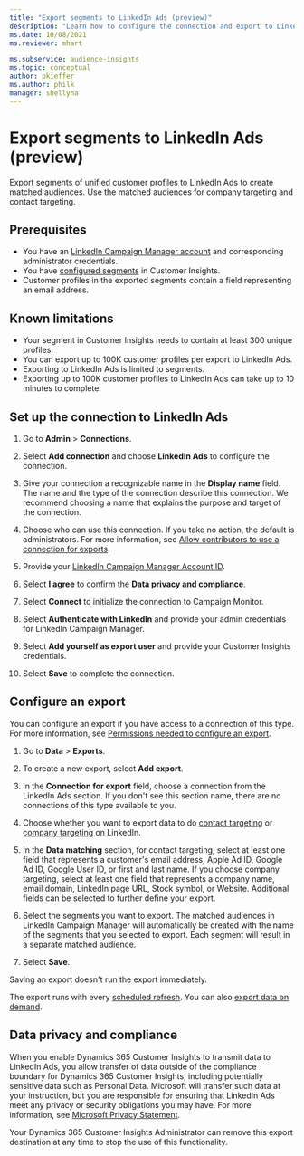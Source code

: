 ```yaml
---
title: "Export segments to LinkedIn Ads (preview)"
description: "Learn how to configure the connection and export to LinkedIn Ads."
ms.date: 10/08/2021
ms.reviewer: mhart

ms.subservice: audience-insights
ms.topic: conceptual
author: pkieffer
ms.author: philk
manager: shellyha
---
```


# Export segments to LinkedIn Ads (preview)

Export segments of unified customer profiles to LinkedIn Ads to create matched audiences. Use the matched audiences for company targeting and contact targeting.

## Prerequisites

-	You have an [LinkedIn Campaign Manager account](https://business.linkedin.com/marketing-solutions/ads) and corresponding administrator credentials.
-	You have [configured segments](segments.md) in Customer Insights.
-	Customer profiles in the exported segments contain a field representing an email address.

## Known limitations

- Your segment in Customer Insights needs to contain at least 300 unique profiles. 
- You can export up to 100K customer profiles per export to LinkedIn Ads.
- Exporting to LinkedIn Ads is limited to segments.
- Exporting up to 100K customer profiles to LinkedIn Ads can take up to 10 minutes to complete. 

## Set up the connection to LinkedIn Ads

1. Go to **Admin** > **Connections**.

1. Select **Add connection** and choose **LinkedIn Ads** to configure the connection.

1. Give your connection a recognizable name in the **Display name** field. The name and the type of the connection describe this connection. We recommend choosing a name that explains the purpose and target of the connection.

1. Choose who can use this connection. If you take no action, the default is administrators. For more information, see [Allow contributors to use a connection for exports](connections.md#allow-contributors-to-use-a-connection-for-exports).

1. Provide your [LinkedIn Campaign Manager Account ID](https://www.linkedin.com/help/lms/answer/a424270).

1. Select **I agree** to confirm the **Data privacy and compliance**.

1. Select **Connect** to initialize the connection to Campaign Monitor.

1. Select **Authenticate with LinkedIn** and provide your admin credentials for LinkedIn Campaign Manager.

1. Select **Add yourself as export user** and provide your Customer Insights credentials.

1. Select **Save** to complete the connection.

## Configure an export

You can configure an export if you have access to a connection of this type. For more information, see [Permissions needed to configure an export](export-destinations.md#set-up-a-new-export).

1. Go to **Data** > **Exports**.

1. To create a new export, select **Add export**.

1. In the **Connection for export** field, choose a connection from the LinkedIn Ads section. If you don't see this section name, there are no connections of this type available to you.

1. Choose whether you want to export data to do [contact targeting](https://business.linkedin.com/marketing-solutions/ad-targeting/contact-targeting) or [company targeting](https://business.linkedin.com/marketing-solutions/ad-targeting/account-targeting) on LinkedIn. 

1. In the **Data matching** section, for contact targeting, select at least one field that represents a customer's email address, Apple Ad ID, Google Ad ID, Google User ID, or first and last name. If you choose company targeting, select at least one field that represents a company name, email domain, LinkedIn page URL, Stock symbol, or Website. Additional fields can be selected to further define your export. 

1. Select the segments you want to export. The matched audiences in LinkedIn Campaign Manager will automatically be created with the name of the segments that you selected to export. Each segment will result in a separate matched audience. 

1. Select **Save**.

Saving an export doesn't run the export immediately.

The export runs with every [scheduled refresh](system.md#schedule-tab). 
You can also [export data on demand](export-destinations.md#run-exports-on-demand). 


## Data privacy and compliance

When you enable Dynamics 365 Customer Insights to transmit data to LinkedIn Ads, you allow transfer of data outside of the compliance boundary for Dynamics 365 Customer Insights, including potentially sensitive data such as Personal Data. Microsoft will transfer such data at your instruction, but you are responsible for ensuring that LinkedIn Ads meet any privacy or security obligations you may have. For more information, see [Microsoft Privacy Statement](https://go.microsoft.com/fwlink/?linkid=396732).

Your Dynamics 365 Customer Insights Administrator can remove this export destination at any time to stop the use of this functionality.
